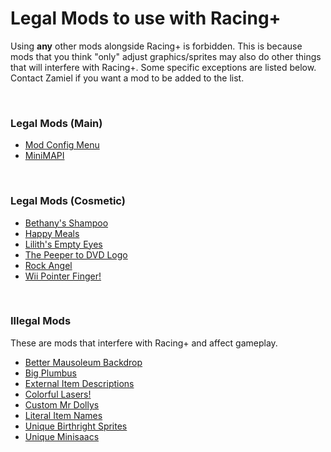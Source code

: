 # Legal Mods to use with Racing+

Using **any** other mods alongside Racing+ is forbidden. This is because mods that you think "only" adjust graphics/sprites may also do other things that will interfere with Racing+. Some specific exceptions are listed below. Contact Zamiel if you want a mod to be added to the list.

<br />

### Legal Mods (Main)

- [Mod Config Menu](https://steamcommunity.com/workshop/filedetails/?id=1603631350)
- [MiniMAPI](https://steamcommunity.com/sharedfiles/filedetails/?id=1978904635)

<br />

### Legal Mods (Cosmetic)

- [Bethany's Shampoo](https://steamcommunity.com/sharedfiles/filedetails/?id=2511584142)
- [Happy Meals](https://steamcommunity.com/sharedfiles/filedetails/?id=2597148669)
- [Lilith's Empty Eyes](https://steamcommunity.com/sharedfiles/filedetails/?id=2495548579)
- [The Peeper to DVD Logo](https://steamcommunity.com/sharedfiles/filedetails/?id=2627738945)
- [Rock Angel](https://steamcommunity.com/sharedfiles/filedetails/?id=2773807008)
- [Wii Pointer Finger!](https://steamcommunity.com/sharedfiles/filedetails/?id=2712216639)

<br />

### Illegal Mods

These are mods that interfere with Racing+ and affect gameplay.

- [Better Mausoleum Backdrop](https://steamcommunity.com/sharedfiles/filedetails/?id=2465748203)
- [Big Plumbus](https://steamcommunity.com/sharedfiles/filedetails/?id=2593429922)
- [External Item Descriptions](https://steamcommunity.com/sharedfiles/filedetails/?id=836319872)
- [Colorful Lasers!](https://steamcommunity.com/sharedfiles/filedetails/?id=1479395410)
- [Custom Mr Dollys](https://steamcommunity.com/sharedfiles/filedetails/?id=2489635144)
- [Literal Item Names](https://steamcommunity.com/sharedfiles/filedetails/?id=1397447846)
- [Unique Birthright Sprites](https://steamcommunity.com/sharedfiles/filedetails/?id=2690434875)
- [Unique Minisaacs](https://steamcommunity.com/sharedfiles/filedetails/?id=2622137368)

<br />
